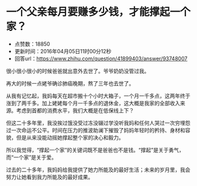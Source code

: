 # 一个父亲每月要赚多少钱，才能撑起一个家？
- 点赞数：18850
- 更新时间：2016年04月05日11时00分12秒
- 回答url：https://www.zhihu.com/question/41899403/answer/93748007
<body>
 <p data-pid="2xljn_De">很小很小很小的时候爸爸就出意外去世了。爷爷奶奶没管过我。</p>
 <p data-pid="8cPmyEiP">再大的时候一点姥爷确诊肺癌晚期，熬了三年也去世了。</p>
 <p data-pid="W1vsWCf9">从我有记忆起，我妈每天在超市搬十个小时大箱子，一个月一千多点，这两年终于涨到了两千多。加上姥姥每个月一千多点的退休金，这大概是我家的全部收入来源。考虑到首都的消费水平，我们大概是在低保线上下？</p>
 <p data-pid="yf2d7pRz">但这二十多年里，我没挨过饿没受过冻没辍过学没听我妈和任何人哭过一次穷埋怨过一次命运不公平。时间在压力的推波助澜下摧毁了妈妈年轻时的矜持、身材和容貌，但是从来没能动摇她撑起整个家的决心和毅力。</p>
 <p data-pid="_6dfFYet">所以我觉得，“撑起一个家”的关键词既不是爸爸也不是钱。“撑起”是关于勇气，而“一个家”是关于爱。</p>
 <p data-pid="slaIe7Fy">过去的二十多年，我妈妈给我提供了她力所能及的最好生活；未来的岁月里，我会努力让她看到我力所能及的最好成果。</p>
</body>